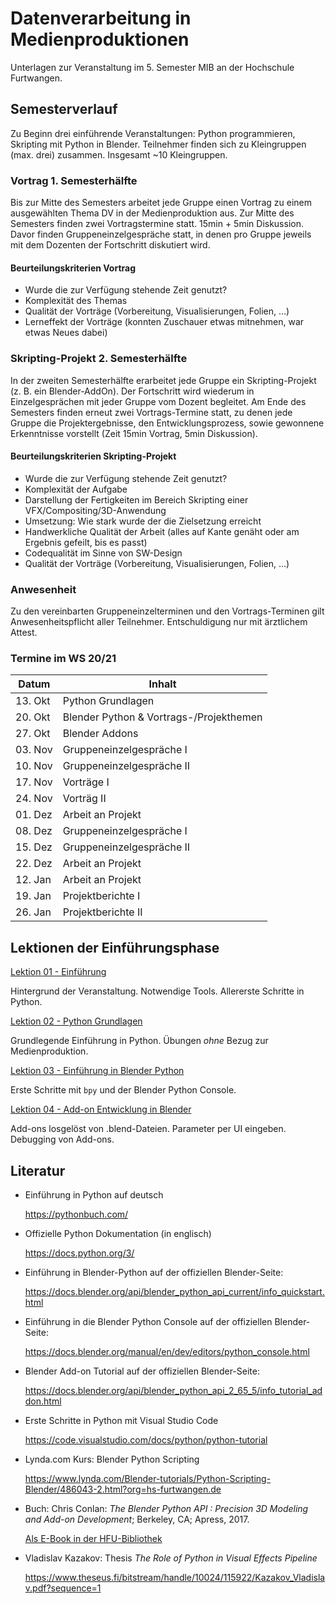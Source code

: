 # Datenverarbeitung in Medienproduktionen

Unterlagen zur Veranstaltung im 5. Semester MIB an der Hochschule Furtwangen.


## Semesterverlauf

Zu Beginn drei einführende Veranstaltungen: Python programmieren, Skripting mit Python in Blender. 
Teilnehmer finden sich zu Kleingruppen (max. drei) zusammen. Insgesamt ~10 Kleingruppen.


### Vortrag 1. Semesterhälfte

Bis zur Mitte des Semesters arbeitet jede Gruppe einen Vortrag zu einem ausgewählten Thema DV in der Medienproduktion aus. Zur Mitte des Semesters finden zwei Vortragstermine statt. 15min + 5min Diskussion. Davor finden Gruppeneinzelgespräche statt, in denen pro Gruppe jeweils mit dem Dozenten der Fortschritt diskutiert wird.

#### Beurteilungskriterien Vortrag

- Wurde die zur Verfügung stehende Zeit genutzt? 
- Komplexität des Themas
- Qualität der Vorträge (Vorbereitung, Visualisierungen, Folien, …)
- Lerneffekt der Vorträge (konnten Zuschauer etwas mitnehmen, war etwas Neues dabei)


### Skripting-Projekt 2. Semesterhälfte

In der zweiten Semesterhälfte erarbeitet jede Gruppe ein Skripting-Projekt (z. B. ein Blender-AddOn). Der Fortschritt wird wiederum in Einzelgesprächen mit jeder Gruppe vom Dozent begleitet. Am Ende des Semesters finden erneut zwei Vortrags-Termine statt, zu denen jede Gruppe die Projektergebnisse, den Entwicklungsprozess, sowie gewonnene Erkenntnisse vorstellt (Zeit 15min Vortrag, 5min Diskussion).

#### Beurteilungskriterien Skripting-Projekt

- Wurde die zur Verfügung stehende Zeit genutzt? 
- Komplexität der Aufgabe
- Darstellung der Fertigkeiten im Bereich Skripting einer VFX/Compositing/3D-Anwendung
- Umsetzung: Wie stark wurde der die Zielsetzung erreicht
- Handwerkliche Qualität der Arbeit (alles auf Kante genäht oder am Ergebnis gefeilt, bis es passt)
- Codequalität im Sinne von SW-Design
- Qualität der Vorträge (Vorbereitung, Visualisierungen, Folien, …)

### Anwesenheit

Zu den vereinbarten Gruppeneinzelterminen und den Vortrags-Terminen gilt Anwesenheitspflicht aller Teilnehmer. Entschuldigung nur mit ärztlichem Attest.


### Termine im WS 20/21
 
| Datum   | Inhalt                                   |
|---------|------------------------------------------|
| 13. Okt | Python Grundlagen                        |
| 20. Okt	| Blender Python &  Vortrags-/Projekthemen |
| 27. Okt	| Blender Addons                           |
| 03. Nov	| Gruppeneinzelgespräche I                 |
| 10. Nov	| Gruppeneinzelgespräche II                |
| 17. Nov	| Vorträge I                               |
| 24. Nov	| Vorträg II                               |
| 01. Dez	| Arbeit an Projekt                        |
| 08. Dez	| Gruppeneinzelgespräche I                 |
| 15. Dez	| Gruppeneinzelgespräche II                |
| 22. Dez	| Arbeit an Projekt                        |
| 12. Jan	| Arbeit an Projekt                        |
| 19. Jan	| Projektberichte I                        |
| 26. Jan	| Projektberichte II                       | 


## Lektionen der Einführungsphase

[Lektion 01 - Einführung](L01_Einfuehrung)

Hintergrund der Veranstaltung. Notwendige Tools. Allererste Schritte in Python.

[Lektion 02 - Python Grundlagen](L02_PythonGrundlagen)

Grundlegende Einführung in Python. Übungen _ohne_ Bezug zur Medienproduktion.


[Lektion 03 - Einführung in Blender Python](L03_BlenderPython)

Erste Schritte mit `bpy` und der Blender Python Console.

[Lektion 04 - Add-on Entwicklung in Blender](L04_BlenderAddOns)

Add-ons losgelöst von .blend-Dateien. Parameter per UI eingeben. Debugging von Add-ons.


## Literatur

- Einführung in Python auf deutsch
  
  https://pythonbuch.com/

- Offizielle Python Dokumentation (in englisch)
  
  https://docs.python.org/3/

  
- Einführung in Blender-Python auf der offiziellen Blender-Seite:
  
  https://docs.blender.org/api/blender_python_api_current/info_quickstart.html


- Einführung in die Blender Python Console auf der offiziellen Blender-Seite:

  https://docs.blender.org/manual/en/dev/editors/python_console.html


- Blender Add-on Tutorial auf der offiziellen Blender-Seite:

  https://docs.blender.org/api/blender_python_api_2_65_5/info_tutorial_addon.html


- Erste Schritte in Python mit Visual Studio Code

  https://code.visualstudio.com/docs/python/python-tutorial


- Lynda.com Kurs: Blender Python Scripting

  https://www.lynda.com/Blender-tutorials/Python-Scripting-Blender/486043-2.html?org=hs-furtwangen.de


- Buch: Chris Conlan: _The Blender Python API : Precision 3D Modeling and Add-on Development_;
Berkeley, CA; Apress, 2017. 

  [Als E-Book in der HFU-Bibliothek](https://hsfu.boss2.bsz-bw.de/Search/Results?lookfor=python+blender&limit=20)

 - Vladislav Kazakov: Thesis _The Role of Python in Visual Effects Pipeline_

   https://www.theseus.fi/bitstream/handle/10024/115922/Kazakov_Vladislav.pdf?sequence=1
